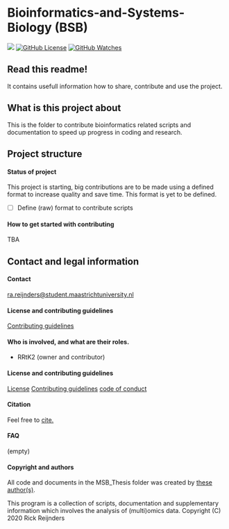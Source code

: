 # Bioinformatics-and-Systems-Biology (BSB)
![](https://img.shields.io/badge/Status-Setting_up-red?style=flat-square)
[![GitHub License](https://img.shields.io/github/license/Rrtk2/bioinformatics-and-systems-biology)](https://github.com/Rrtk2/bioinformatics-and-systems-biology/blob/master/LICENSE.md) [![GitHub Watches](https://img.shields.io/github/watchers/Rrtk2/bioinformatics-and-systems-biology.svg?style=social&label=Watch&maxAge=2592000)](https://github.com/Rrtk2/bioinformatics-and-systems-biology/watchers)

## Read this readme!
It contains usefull information how to share, contribute and use the project.

## What is this project about
This is the folder to contribute bioinformatics related scripts and documentation to speed up progress in coding and research.

## Project structure
#### Status of project
This project is starting, big contributions are to be made using a defined format to increase quality and save time.
This format is yet to be defined.

- [ ] Define (raw) format to contribute scripts


#### How to get started with contributing
TBA


## Contact and legal information
#### Contact
ra.reijnders@student.maastrichtuniversity.nl

#### License and contributing guidelines
[Contributing guidelines](/CONTRIBUTING.md) 

#### Who is involved, and what are their roles.
- RRtK2 (owner and contributor)

#### License and contributing guidelines
[License](/LICENSE.md) 
[Contributing guidelines](/CONTRIBUTING.md) 
[code of conduct](/CODE_OF_CONDUCT.md) 

#### Citation
Feel free to [cite.](/CITATION.cff) 

#### FAQ
(empty)

#### Copyright and authors
All code and documents in the MSB_Thesis folder was created by [these author(s)](/AUTHORS.md).

This program is a collection of scripts, documentation and supplementary information which involves the analysis of (multi)omics data.
Copyright (C) 2020  Rick Reijnders
